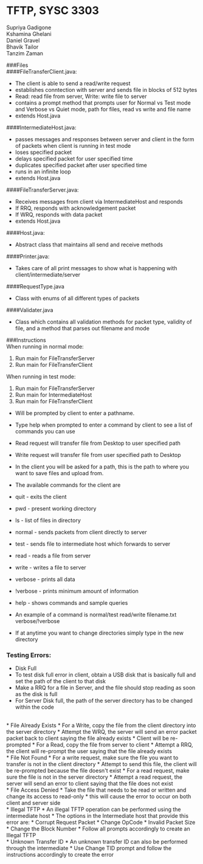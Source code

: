 
# TFTP, SYSC 3303
Supriya Gadigone <br />
Kshamina Ghelani <br />
Daniel Gravel <br />
Bhavik Tailor <br />
Tanzim Zaman <br />

###Files <br />
####FileTransferClient.java: <br />
  * The client is able to send a read/write request <br />
  * establishes conntection with server and sends file in blocks of 512 bytes <br />
  * Read: read file from server, Write: write file to server <br />
  * contains a prompt method that prompts user for Normal vs Test mode and Verbose vs Quiet mode, path for files, read vs write and file name <br />
  * extends Host.java <br />

####IntermediateHost.java: <br />
  * passes messages and responses between server and client in the form of packets when client is running in test mode <br />
  * loses specified packet
  * delays specified packet for user specified time
  * duplicates specified packet after user specified time
  * runs in an infinite loop <br />
  * extends Host.java <br />

####FileTransferServer.java: <br />
  * Receives messages from client via IntermediateHost and responds <br />
  * If RRQ, responds with acknowledgement packet <br />
  * If WRQ, responds with data packet <br />
  * extends Host.java <br />

####Host.java: <br />
  * Abstract class that maintains all send and receive methods <br />

####Printer.java: <br />
  * Takes care of all print messages to show what is happening with client/intermediate/server <br />

####RequestType.java
  * Class with enums of all different types of packets

####Validater.java
  * Class which contains all validation methods for packet type, validity of file, and a method that parses out filename and mode

###Instructions <br />
When running in normal mode: <br />
1. Run main for FileTransferServer <br />
2. Run main for FileTransferClient <br />

When running in test mode: <br />
1. Run main for FileTransferServer <br />
2. Run main for IntermediateHost <br />
3. Run main for FileTransferClient <br />

  * Will be prompted by client to enter a pathname.
  * Type help when prompted to enter a command by client to see a list of commands you can use

  * Read request will transfer file from Desktop to user specified path
  * Write request will transfer file from user specified path to Desktop
  * In the client you will be asked for a path, this is the path to where you
  want to save files and upload from.
  * The available commands for the client are
   * quit - exits the client
   * pwd - present working directory
   * ls - list of files in directory
   * normal - sends packets from client directly to server
   * test - sends file to intermediate host which forwards to server
   * read - reads a file from server
   * write - writes a file to server
   * verbose - prints all data
   * !verbose - prints minimum amount of information
   * help - shows commands and sample queries
  * An example of a command is normal/test read/write filename.txt verbose/!verbose
  * If at anytime you want to change directories simply type in the new directory
  
### Testing Errors: <br />
 * Disk Full 
  * To test disk full error in client, obtain a USB disk that is basically full and set the path of the client to that disk
  * Make a RRQ for a file in Server, and the file should stop reading as soon as the disk is full
  * For Server Disk full, the path of the server directory has to be changed within the code
  <br/>
 * File Already Exists
  * For a Write, copy the file from the client directory into the server directory 
  * Attempt the WRQ, the server will send an error packet packet back to client saying the file already exists 
  * Client will be re-prompted
  * For a Read, copy the file from server to client
  * Attempt a RRQ, the client will re-prompt the user saying that the file already exists
  <br/>
 * File Not Found
  * For a write request, make sure the file you want to transfer is not in the client directory
  * Attempt to send this file, the client will be re-prompted because the file doesn't exist
  * For a read request, make sure the file is not in the server directory
  * Attempt a read request, the server will send an error to client saying that the file does not exist
  <br/>
 * File Access Denied
  * Take the file that needs to be read or written and change its access to read-only
  * this will cause the error to occur on both client and server side
  <br/>
 * Illegal TFTP 
  * An illegal TFTP operation can be performed using the intermediate host
  * The options in the Intermediate host that provide this error are: 
   * Corrupt Request Packet
   * Change OpCode
   * Invalid Packet Size
   * Change the Block Number
  * Follow all prompts accordingly to create an Illegal TFTP
  <br/>
 * Unknown Transfer ID
  * An unknown transfer ID can also be performed through the intermediate
  * Use Change TID prompt and follow the instructions accordingly to create the error
  <br/>
 
